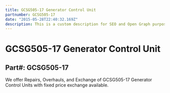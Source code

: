 ```yaml
---
title: GCSG505-17 Generator Control Unit
partnumber: GCSG505-17
date: "2015-05-28T22:40:32.169Z"
description: This is a custom description for SEO and Open Graph purposes, rather than the default generated excerpt. Simply add a description field to the frontmatter.
---
```


# GCSG505-17 Generator Control Unit
## Part#: GCSG505-17

We offer Repairs, Overhauls, and Exchange of GCSG505-17 Generator Control Units with fixed price exchange available.